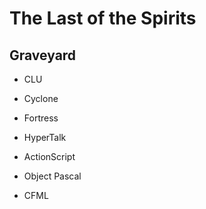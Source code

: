 # The Last of the Spirits

## Graveyard

* CLU

* Cyclone

<!-- * Dart -->

<!-- * Dylan -->

* Fortress

* HyperTalk

* ActionScript

* Object Pascal

* CFML
